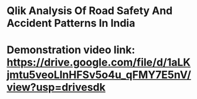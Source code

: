 # Qlik Analysis Of Road Safety And Accident Patterns In India
# Demonstration video link: https://drive.google.com/file/d/1aLKjmtu5veoLlnHFSv5o4u_qFMY7E5nV/view?usp=drivesdk
